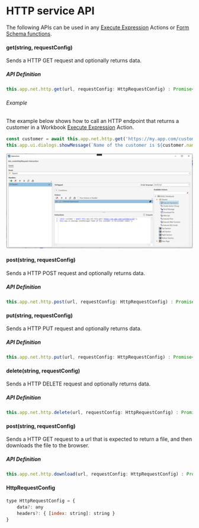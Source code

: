 # HTTP service API

The following APIs can be used in any [Execute Expression](../interactionmodel/workbookactions.md#execute-expression) Actions or [Form Schema functions](../../../forms/formschemas/functions.md).

#### get(string, requestConfig)

Sends a HTTP GET request and optionally returns data.

##### API Definition

```javascript
this.app.net.http.get(url, requestConfig: HttpRequestConfig) : Promise<any>
```

###### Example

The example below shows how to call an HTTP endpoint that returns a customer in a Workbook [Execute Expression](../interactionmodel/workbookactions.md#execute-expression) Action.

```javascript
const customer = await this.app.net.http.get('https://my.app.com/customers/123');
this.app.ui.dialogs.showMessage(`Name of the customer is ${customer.name}`);
```

![img](../../../../../../images/invision/http-api-example.png)

#### post(string, requestConfig)

Sends a HTTP POST request and optionally returns data.

##### API Definition

```javascript
this.app.net.http.post(url, requestConfig: HttpRequestConfig) : Promise<any>
```

#### put(string, requestConfig)

Sends a HTTP PUT request and optionally returns data.

##### API Definition

```javascript
this.app.net.http.put(url, requestConfig: HttpRequestConfig) : Promise<any>
```

#### delete(string, requestConfig)

Sends a HTTP DELETE request and optionally returns data.

##### API Definition

```javascript
this.app.net.http.delete(url, requestConfig: HttpRequestConfig) : Promise<any>
```

#### post(string, requestConfig)

Sends a HTTP GET request to a url that is expected to return a file, and then downloads the file to the browser.

##### API Definition

```javascript
this.app.net.http.download(url, requestConfig: HttpRequestConfig) : Promise<void>
```

#### HttpRequestConfig

```javascript
type HttpRequestConfig = {
    data?: any
    headers?: { [index: string]: string }
}
```
